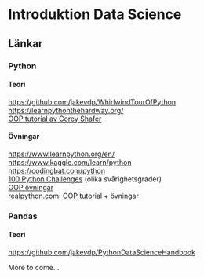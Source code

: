 # Introduktion Data Science

## Länkar
### **Python**
#### **Teori**
https://github.com/jakevdp/WhirlwindTourOfPython  
https://learnpythonthehardway.org/  
[OOP tutorial av Corey Shafer](https://www.youtube.com/playlist?list=PL-osiE80TeTsqhIuOqKhwlXsIBIdSeYtc)
#### **Övningar**
https://www.learnpython.org/en/  
https://www.kaggle.com/learn/python  
https://codingbat.com/python  
[100 Python Challenges](https://github.com/zhiwehu/Python-programming-exercises/blob/master/100%2B%20Python%20challenging%20programming%20exercises.txt) (olika svårighetsgrader)  
[OOP övningar](https://erlerobotics.gitbooks.io/erle-robotics-learning-python-gitbook-free/classes/exercisesclasses.html)  
[realpython.com: OOP tutorial + övningar](https://realpython.com/python3-object-oriented-programming/)

### **Pandas**
#### **Teori**
https://github.com/jakevdp/PythonDataScienceHandbook  

More to come...
